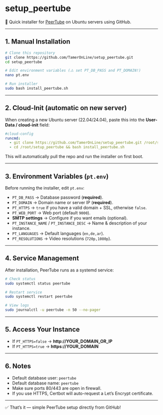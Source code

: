 # setup_peertube

🚀 Quick installer for [PeerTube](https://joinpeertube.org/) on Ubuntu servers using GitHub.

---

## 1. Manual Installation

```bash
# Clone this repository
git clone https://github.com/TamerOnLine/setup_peertube.git
cd setup_peertube

# Edit environment variables (⚠️ set PT_DB_PASS and PT_DOMAIN!)
nano pt.env

# Run installer
sudo bash install_peertube.sh
```

---

## 2. Cloud-Init (automatic on new server)

When creating a new Ubuntu server (22.04/24.04), paste this into the **User-Data / cloud-init** field:

```yaml
#cloud-config
runcmd:
  - git clone https://github.com/TamerOnLine/setup_peertube.git /root/setup_peertube
  - cd /root/setup_peertube && bash install_peertube.sh
```

This will automatically pull the repo and run the installer on first boot.

---

## 3. Environment Variables (`pt.env`)

Before running the installer, edit `pt.env`:

- `PT_DB_PASS` → Database password (**required**).  
- `PT_DOMAIN` → Domain name or server IP (**required**).  
- `PT_HTTPS` → `true` if you have a valid domain + SSL, otherwise `false`.  
- `PT_WEB_PORT` → Web port (default `9000`).  
- **SMTP settings** → Configure if you want emails (optional).  
- `PT_INSTANCE_NAME` / `PT_INSTANCE_DESC` → Name & description of your instance.  
- `PT_LANGUAGES` → Default languages (`en,de,ar`).  
- `PT_RESOLUTIONS` → Video resolutions (`720p,1080p`).  

---

## 4. Service Management

After installation, PeerTube runs as a systemd service:

```bash
# Check status
sudo systemctl status peertube

# Restart service
sudo systemctl restart peertube

# View logs
sudo journalctl -u peertube -n 50 --no-pager
```

---

## 5. Access Your Instance

- If `PT_HTTPS=false` → **http://YOUR_DOMAIN_OR_IP**  
- If `PT_HTTPS=true`  → **https://YOUR_DOMAIN**

---

## 6. Notes

- Default database user: `peertube`  
- Default database name: `peertube`  
- Make sure ports 80/443 are open in firewall.  
- If you use HTTPS, Certbot will auto-request a Let’s Encrypt certificate.  

---

✅ That’s it — simple PeerTube setup directly from GitHub!
